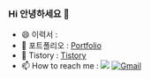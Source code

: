 ### Hi 안녕하세요 👋

<!--⚡
**jhjsky3/jhjsky3** is a ✨ _special_ ✨ repository because its `README.md` (this file) appears on your GitHub profile. -->

- 😄 이력서 : 
- 🌱 포트폴리오 : [Portfolio](https://www.notion.so/13eadb9bdf2e462e964e3bd51b1c3b73/)
- 💬 Tistory : [Tistory](https://jhjsky3.tistory.com/)
- 📫 How to reach me : <!--네이버 메일--> <a href="https://www.naver.com" target="_blank"><img src="https://img.shields.io/badge/jhjsky333@naver.com-03C75A?style=flat-square&logo=naver&logoColor=white"/></a> <!--구글 메일--><a href="https://www.google.com" target="_blank"><img alt="Gmail" src="https://img.shields.io/badge/jhjsky3@gmail.com-D14836?style=flat-square&logo=gmail&logoColor=white" /></a>


